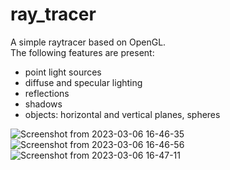 # ray_tracer
A simple raytracer based on OpenGL.  
The following features are present:
* point light sources
* diffuse and specular lighting
* reflections
* shadows
* objects: horizontal and vertical planes, spheres  

![Screenshot from 2023-03-06 16-46-35](https://user-images.githubusercontent.com/73517902/223127911-a91da424-1678-43d4-be72-1ccced36e8b2.png)
![Screenshot from 2023-03-06 16-46-56](https://user-images.githubusercontent.com/73517902/223127929-4b1bef28-1a29-45aa-8795-563234f6daa9.png)
![Screenshot from 2023-03-06 16-47-11](https://user-images.githubusercontent.com/73517902/223127936-f579220e-dfd4-42e6-9da2-38ccb5d0ef45.png)
